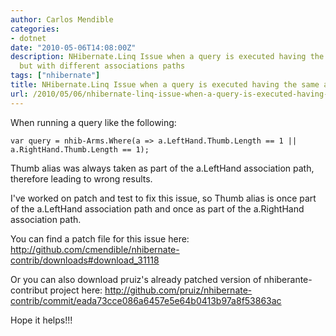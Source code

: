 ```yaml
---
author: Carlos Mendible
categories:
- dotnet
date: "2010-05-06T14:08:00Z"
description: NHibernate.Linq Issue when a query is executed having the same alias
  but with different associations paths
tags: ["nhibernate"]
title: NHibernate.Linq Issue when a query is executed having the same alias but with different associations paths
url: /2010/05/06/nhibernate-linq-issue-when-a-query-is-executed-having-the-same-alias-but-with-different-associations-paths/
---
```

When running a query like the following:

``` chsharp 
var query = nhib-Arms.Where(a => a.LeftHand.Thumb.Length == 1 || a.RightHand.Thumb.Length == 1);
```

Thumb alias was always taken as part of the a.LeftHand association path, therefore leading to wrong results.

I've worked on patch and test to fix this issue, so Thumb alias is once part of the a.LeftHand association path and once as part of the a.RightHand association path.

You can find a patch file for this issue here: <http://github.com/cmendible/nhibernate-contrib/downloads#download_31118>

Or you can also download pruiz's already patched version of nhiberante-contribut project here: <http://github.com/pruiz/nhibernate-contrib/commit/eada73cce086a6457e5e64b0413b97a8f53863ac>

Hope it helps!!!